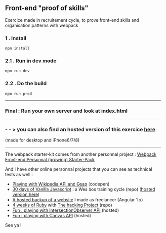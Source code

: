 <h2>Front-end "proof of skills"</h2>
<p>Exercice made in recruitement cycle, to prove front-end skills and organisation patterns with webpack</p>



<h3>1 . Install</h3>

```
npm install
```

<h3>2.1 . Run in dev mode</h3>

```
npm run dev
```

<h3>2.2 . Do the build</h3>

```
npm run prod
```
<hr>

<h3>Final : Run your own server and look at index.html</h3>

<hr>

<h3> - - > you can also find an hosted version of this exercice <a href="http://swsw.surge.sh">here</a></h3>
<p>(made for desktop and iPhone6/7/8)</p>

<hr>

<p>The webpack starter-kit comes from another personnal project : <a href="https://github.com/joechipjoechip/my-webpack-starter-pack">Webpack Front-end Personnal (growing) Starter-Pack</a></p>

<p>And I have other online personnal projects that you can see as technical tests as well :</p>
<ul>
  <li><a href="https://codepen.io/joechipjoechip/pen/dvKPML?editors=0010">Playing with Wikipedia API and Gsap</a> (codepen)</li>
  <li><a href="https://github.com/joechipjoechip/30-days-of-Javascript">30 days of Vanilla Javascript</a> : a Wes bos training cycle (repo)  (<a href="http://lio30jjs.surge.sh/">hosted version here</a>)</li>
  <li><a href="http://gfgf.surge.sh">A hosted backup of a website</a> I made as freelancer (Angular 1.x)</li>
  <li><a href="https://github.com/joechipjoechip/the_hacking_project">4 weeks of Ruby</a> with <a href="https://www.thehackingproject.org/">The hacking Project</a> (repo)</li>
  <li><a href="http://intersectionobserverchrome.surge.sh/">Fun : playing with intersectionObserver API</a> (hosted)</li>
  <li><a href="http://materialbubbles.surge.sh/">Fun : playing with Canvas API</a> (hosted)</li>
</ul>

See ya !

